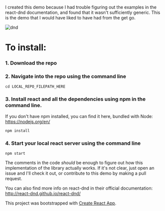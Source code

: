 I created this demo because I had trouble figuring out the examples in the react-dnd documentation, and found that it wasn't sufficiently generic. This is the demo that I would have liked to have had from the get go.

![dnd](https://user-images.githubusercontent.com/12401777/33520801-fed413be-d78f-11e7-93ca-9dc26569788c.gif)
 

# To install:

### 1. Download the repo

### 2. Navigate into the repo using the command line

  `cd LOCAL_REPO_FILEPATH_HERE`

### 3. Install react and all the dependencies using npm in the command line. 
If you don't have npm installed, you can find it here, bundled with Node: https://nodejs.org/en/

  `npm install`

### 4. Start your local react server using the command line

  `npm start`
  
  
  
  
The comments in the code *should* be enough to figure out how this implementation of the library actually works. If it's not clear, just open an issue and I'll check it out, or contribute to this demo by making a pull request.

You can also find more info on react-dnd in their official documentation: http://react-dnd.github.io/react-dnd/


This project was bootstrapped with [Create React App](https://github.com/facebookincubator/create-react-app).
